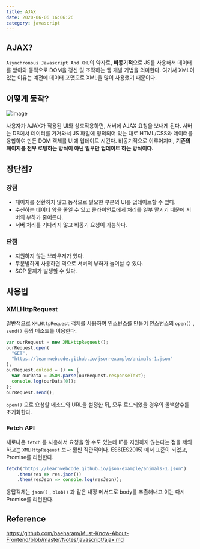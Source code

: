 ```yaml
---
title: AJAX
date: 2020-06-06 16:06:26
category: javascript
---
```


## AJAX?

`Asynchronous Javascript And XML`의 약자로, **비동기적**으로 JS를 사용해서 데이터를 받아와 동적으로 DOM을 갱신 및 조작하는 웹 개발 기법을 의미한다. 여기서 XML이 있는 이유는 예전에 데이터 포맷으로 XML을 많이 사용했기 때문이다.

## 어떻게 동작?

![image](https://user-images.githubusercontent.com/39187116/83938956-ee0e9700-a813-11ea-8d1c-cda4f0fa3667.png)

사용자가 AJAX가 적용된 UI와 상호작용하면, 서버에 AJAX 요청을 보내게 된다. 서버는 DB에서 데이터를 가져와서 JS 파일에 정의되어 있는 대로 HTML/CSS와 데이터를 융합하여 만든 DOM 객체를 UI에 업데이트 시킨다. 비동기적으로 이루어지며, **기존의 페이지를 전부 로딩하는 방식이 아닌 일부만 업데이트 하는 방식이다.**

## 장단점?

### 장점

- 페이지를 전환하지 않고 동적으로 필요한 부분의 UI를 업데이트할 수 있다.
- 수신하는 데이터 양을 줄일 수 있고 클라이언트에게 처리를 일부 맡기기 때문에 서버의 부하가 줄어든다.
- 서버 처리를 기다리지 않고 비동기 요청이 가능하다.

### 단점

- 지원하지 않는 브라우저가 있다.
- 무분별하게 사용하면 역으로 서버의 부하가 늘어날 수 있다.
- SOP 문제가 발생할 수 있다.

## 사용법

### XMLHttpRequest

일반적으로 `XMLHttpRequest` 객체를 사용하여 인스턴스를 만들어 인스턴스의 `open()` , `send()` 등의 메소드를 이용한다.

```javascript
var ourRequest = new XMLHttpRequest();
ourRequest.open(
  "GET",
  "https://learnwebcode.github.io/json-example/animals-1.json"
);
ourRequest.onload = () => {
  var ourData = JSON.parse(ourRequest.responseText);
  console.log(ourData[0]);
};
ourRequest.send();
```

`open()` 으로 요청할 메소드와 URL을 설정한 뒤, 모두 로드되었을 경우의 콜백함수를 초기화한다.

### Fetch API

새로나온 `fetch` 를 사용해서 요청을 할 수도 있는데 IE를 지원하지 않는다는 점을 제외하고는 `XMLHttpReqeust` 보다 훨씬 직관적이다. ES6(ES2015) 에서 표준이 되었고, Promise를 리턴한다.

```javascript
fetch("https://learnwebcode.github.io/json-example/animals-1.json")
	.then(res => res.json())
	.then(resJson => console.log(resJson));
```

응답객체는 `json()` , `blob()` 과 같은 내장 메서드로 body를 추출해내고 이는 다시 Promise를 리턴한다.

## Reference

https://github.com/baeharam/Must-Know-About-Frontend/blob/master/Notes/javascript/ajax.md
